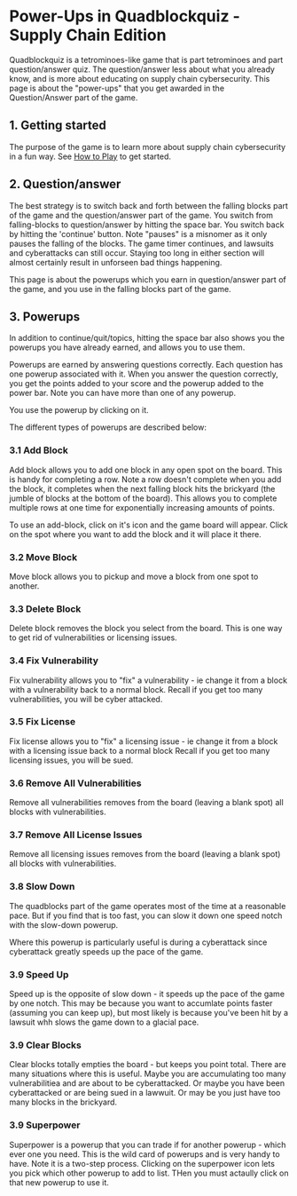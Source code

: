# Power-Ups in Quadblockquiz - Supply Chain Edition
Quadblockquiz is a tetrominoes-like game
that is part tetrominoes and part question/answer quiz.
The question/answer less about what you already know,
and is more about educating on
supply chain cybersecurity. 
This page is about the "power-ups" that you get awarded
in the Question/Answer part of the game.

## 1. Getting started
The purpose of the game is to learn more about 
supply chain cybersecurity in a fun way.
See [How to Play](./HowToPlay.md) to get started.

## 2. Question/answer
The best strategy is to switch back and forth between
the falling blocks part of the game and the question/answer
part of the game. 
You switch from falling-blocks to question/answer by 
hitting the space bar.
You switch back by hitting the 'continue' button.
Note "pauses" is a misnomer as it only pauses the falling of the blocks.
The game timer continues, and lawsuits and cyberattacks can still occur.
Staying too long in either section will almost certainly 
result in unforseen bad things happening.

This page is about the powerups
which you earn in question/answer part of the game,
and you use in the falling blocks part of the game.

## 3. Powerups
In addition to continue/quit/topics, 
hitting the space bar also shows you the powerups you
have already earned, and allows you to use them.

Powerups are earned by answering questions correctly.
Each question has one powerup associated with it.
When you answer the question correctly, 
you get the points added to your score and the powerup
added to the power bar.
Note you can have more than one of any powerup.

You use the powerup by clicking on it.

The different types of powerups are described below:

### 3.1 Add Block
<i class="fas fa-plus-square"></i>

Add block allows you to add one block in any open spot
on the board. This is handy for completing a row.
Note a row doesn't complete when you add the block,
it completes when the next falling block hits the brickyard
(the jumble of blocks at the bottom of the board).
This allows you to complete multiple rows at one time
for exponentially increasing amounts of points.

To use an add-block, click on it's icon and the game board
will appear. 
Click on the spot where you want to add the block and it will place it there.

### 3.2 Move Block
<i class="fas fa-arrows-alt"></i>

Move block allows you to pickup and move a block from one spot to another.

### 3.3 Delete Block
<i class="fas fa-minus-square"></i>

Delete block removes the block you select from the board. 
This is one way to get rid of vulnerabilities or licensing issues.

### 3.4 Fix Vulnerability
<i class="fas fa-wrench"></i>

Fix vulnerability allows you to "fix" a vulnerability - ie change it from a block
with a vulnerability back to a normal block. 
Recall if you get too many vulnerabilities, you will be cyber attacked. 

### 3.5 Fix License
<i class="fas fa-screwdriver"></i>

Fix license allows you to "fix" a licensing issue - ie change it from a block
with a licensing issue back to a normal block 
Recall if you get too many licensing issues, you will be sued.

### 3.6 Remove All Vulnerabilities
<i class="fas fa-hammer"></i>

Remove all vulnerabilities removes from the board (leaving a blank spot)
all blocks with vulnerabilities.

### 3.7 Remove All License Issues
<i class="fas fa-tape"></i>

Remove all licensing issues removes from the board (leaving a blank spot)
all blocks with vulnerabilities.

### 3.8 Slow Down
<i class="fas fa-fast-backward"></i>

The quadblocks part of the game operates most of the time at a reasonable pace.
But if you find that is too fast, you can slow it down one speed notch with the 
slow-down powerup.

Where this powerup is particularly useful is during a cyberattack since cyberattack greatly speeds up the pace of the game.

### 3.9 Speed Up
<i class="fas fa-fast-forward"></i>

Speed up is the opposite of slow down - it speeds up the pace of the game by one notch.
This may be because you want to accumlate points faster (assuming you can keep up),
but most likely is because you've been hit by a lawsuit whh slows the game down to a glacial pace.

### 3.9 Clear Blocks
<i class="fas fa-eraser"></i>

Clear blocks totally empties the board - but keeps you point total.
There are many situations where this is useful. Maybe you are accumulating too many vulnerabilitiea and are about to be cyberattacked. Or maybe you have been cyberattacked or are being sued in a lawwuit. Or may be you just have too many blocks in the brickyard.

### 3.9 Superpower
<i class="fas fa-superpowers"></i>

Superpower is a powerup that you can trade if for another powerup - which ever one you need. This is the wild card of powerups and is very handy to have. 
Note it is a two-step process. Clicking on the superpower icon lets you pick which other powerup to add to list. THen you must actaully click on that new powerup to use it.


